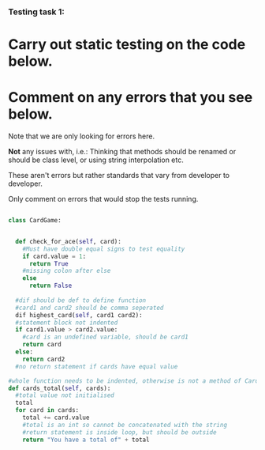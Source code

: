 ### Testing task 1:

# Carry out static testing on the code below.
# Comment on any errors that you see below.

Note that we are only looking for errors here.

**Not** any issues with, i.e.: 
Thinking that methods should be renamed or should be class level, or using string interpolation etc. 

These aren't errors but rather standards that vary from developer to developer. 

Only comment on errors that would stop the tests running.

```python

class CardGame:


  def check_for_ace(self, card):
    #Must have double equal signs to test equality
    if card.value = 1:
      return True
    #missing colon after else
    else
      return False
   
  #dif should be def to define function
  #card1 and card2 should be comma seperated
  dif highest_card(self, card1 card2):
  #statement block not indented
  if card1.value > card2.value:
    #card is an undefined variable, should be card1
    return card
  else:
    return card2
  #no return statement if cards have equal value

#whole function needs to be indented, otherwise is not a method of CardGame class
def cards_total(self, cards):
  #total value not initialised
  total
  for card in cards:
    total += card.value
    #total is an int so cannot be concatenated with the string
    #return statement is inside loop, but should be outside
    return "You have a total of" + total
  
```
